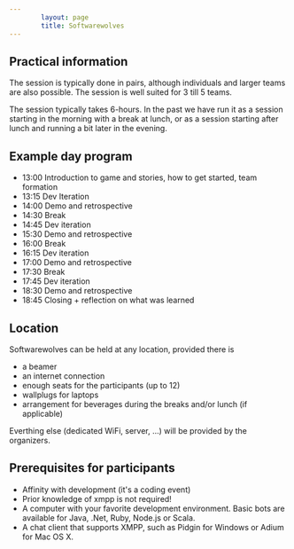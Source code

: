 ```yaml
---
        layout: page
        title: Softwarewolves
---
```


Practical information
---

The session is typically done in pairs, although individuals and larger teams are also possible. The session is well suited for 3 till 5 teams. 

The session typically takes 6-hours. In the past we have run it as a session starting in the morning with a break at lunch, or as a session starting after lunch and running a bit later in the evening. 

Example day program
---

- 13:00 Introduction to game and stories, how to get started, team formation 
- 13:15 Dev Iteration
- 14:00 Demo and retrospective
- 14:30 Break	
- 14:45 Dev iteration 
- 15:30 Demo and retrospective
- 16:00 Break
- 16:15 Dev iteration
- 17:00 Demo and retrospective
- 17:30 Break
- 17:45 Dev iteration
- 18:30 Demo and retrospective
- 18:45 Closing + reflection on what was learned	

Location
---
Softwarewolves can be held at any location, provided there is
- a beamer
- an internet connection
- enough seats for the participants (up to 12)
- wallplugs for laptops
- arrangement for beverages during the breaks and/or lunch (if applicable)

Everthing else (dedicated WiFi, server, ...)  will be provided by the organizers.

Prerequisites for participants
---
- Affinity with development (it's a coding event)
- Prior knowledge of xmpp is not required!
- A computer with your favorite development environment. Basic bots are available for Java, .Net, Ruby, Node.js or Scala. 
- A chat client that supports XMPP, such as Pidgin for Windows or Adium for Mac OS X. 




